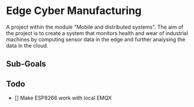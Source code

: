 # Edge Cyber Manufacturing
A project within the module "Mobile and distributed systems". The aim of the project is to create a system that monitors health and wear of industrial machines by computing sensor data in the edge and further analysing the data in the cloud.

## Sub-Goals

 
## Todo

- [] Make ESP8266 work with local EMQX
